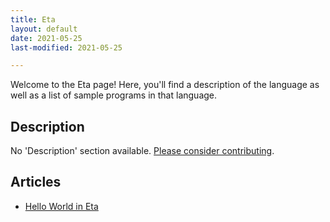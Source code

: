 ```yaml
---
title: Eta
layout: default
date: 2021-05-25
last-modified: 2021-05-25

---
```


Welcome to the Eta page! Here, you'll find a description of the language as well as a list of sample programs in that language.

## Description

No 'Description' section available. [Please consider contributing](https://github.com/TheRenegadeCoder/sample-programs-website).

## Articles

- [Hello World in Eta](https://sampleprograms.io/projects/hello-world/eta)